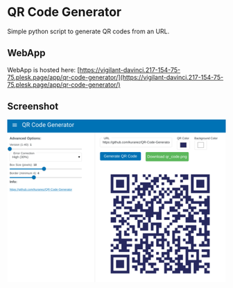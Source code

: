 # QR Code Generator
Simple python script to generate QR codes from an URL.

## WebApp 

WebApp is hosted here: [https://vigilant-davinci.217-154-75-75.plesk.page/app/qr-code-generator/](https://vigilant-davinci.217-154-75-75.plesk.page/app/qr-code-generator/)

## Screenshot

![webapp.png](https://raw.githubusercontent.com/kuranez/QR-Code-Generator/refs/heads/main/screenshot/webapp.png)
